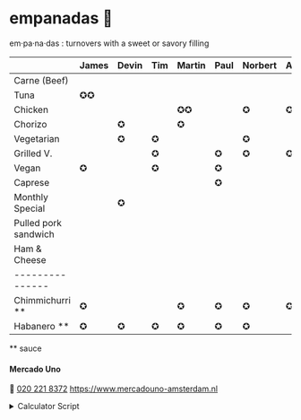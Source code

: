 # empanadas 🥟

em·pa·na·das
: turnovers with a sweet or savory filling

|                      | James | Devin | Tim | Martin | Paul | Norbert | Axel | Iulia | Marcel | Thijs | Travis | Egbert | Emile | Javier | Anja | Kevin | Faris | Farhood |
| :----------------    | :---- | :---- | :-- | :----- | :--- | :------ | :--- | :---- | :----- | :---- | :----- | :----- | :---- | :----- | :--- | :---  | :---  | :--- |
| Carne (Beef)         |       |       |     |        |      |         |      |       | ✪      |       |        |        |       | ✪      |      | ✪     |       | 
| Tuna                 | ✪✪    |       |     |        |      |         |      |       |        |       |        |        |       |        |      |       |       |
| Chicken              |       |       |     | ✪✪     |      | ✪       | ✪    |       | ✪      |       |        |        |       |        |      |       | ✪     | ✪✪
| Chorizo              |       | ✪     |     | ✪      |      |         |      |       |        | ✪     |        |        |       |        | ✪    | ✪     |       |
| Vegetarian           |       | ✪     | ✪   |        |      | ✪       |      |       |        |       |        | ✪      | ✪     |        | ✪    | ✪     | ✪     | ✪
| Grilled V.           |       |       | ✪   |        | ✪    | ✪       | ✪    | ✪     | ✪      | ✪     |        |        |       |        |      |       |       |
| Vegan                | ✪     |       | ✪   |        | ✪    |         |      | ✪✪    |        |       |        | ✪      |       |        | ✪    |       |       |
| Caprese              |       |       |     |        | ✪    |         |      |       |        |       | ✪✪     | ✪      |       |        |      |       |       |
| Monthly Special      |       | ✪     |     |        |      |         |      |       |        | ✪     |        |        | ✪     |        |      |       |  ✪    |
| Pulled pork sandwich |       |       |     |        |      |         |      |       |        |       |        |        |       |        |      |       |       |
| Ham & Cheese         |       |       |     |        |      |         |      |       |        |       |        |        |       | ✪      |      |       |       |
| ---------------      |       |       |     |        |      |         |      |       |        |       |        |        |       |        |      |       |       |
| Chimmichurri \*\*    | ✪     |       |     | ✪      | ✪    | ✪       | ✪    |       | ✪      | ✪     |        | ✪✪     | ✪     |        | ✪    |       |       |
| Habanero \*\*        | ✪     | ✪     | ✪   | ✪      | ✪    | ✪       |      | ✪     |        |       | ✪      |        | ✪     |        |      |       |       |

\*\* sauce

#### Mercado Uno

🤙 [020 221 8372](tel:+31202218372)
https://www.mercadouno-amsterdam.nl

<details> 
<summary>Calculator Script</summary>
  <script>

    const totalText = (totals) => (
      "<tr><td>" + totals
        .filter(counts => !counts.productName.includes('**'))
        .reduce((total, item) => total + item.total, 0) + "</td><td>Total</td></tr>"
    )

    const lineItemsFromRow = row => ({
      productName: row.tr.cells[0].textContent,
      total: row.allCharacters.length
    })

    const productRows = () => (
      Array
        .from(document.querySelectorAll('table:not(#totals) tr'))
        .slice(1)
        .map(tr => ({ tr, allCharacters: '' }))
    )

    const rowTotals = (rows, index) => (
      rows.map(row => (
        row.allCharacters += (
          row.tr.cells[index].textContent.trim() || ''
        )
      )) && rows
    )

    const inputIndex = (checkbox) => (
      Array
        .from(document.querySelectorAll('table:not(#totals) :first-child th'))
        .indexOf(checkbox.closest("th"))
    )

    const checkedInputs = () => (
      Array.from(document.querySelectorAll("table:not(#totals) th :checked"))
    )

    const lineItemTotals = () => (
      checkedInputs()
        .map(inputIndex)
        .reduce(rowTotals, productRows())
        .map(lineItemsFromRow)
        .filter(item => item.total > 0)
    )

    const paragraph = () => document.querySelector('p')

    const updateText = () => {
       paragraph().innerHTML = (() => {
        const totals = lineItemTotals()
        return '<table id="totals">' + [
          totals
            .map(counts => `<tr>
              <td>${counts.total}</td>
              <td>${counts.productName}</td>
            </tr>`),
          totalText(totals)
        ].flat().join('') + '</table>'
      })()
    }

    const addInputToTh = th => {
      th.innerHTML =
        `<label><input type='checkbox'>${th.textContent}</label>`;
      th
        .querySelector('input')
        .addEventListener('change', updateText)
    }

    const preferenceHeaders = () => (
      Array.from(document.querySelectorAll(':not(#totals) th')).slice(1)
    )

    preferenceHeaders().forEach(addInputToTh)

  </script>
</details>

